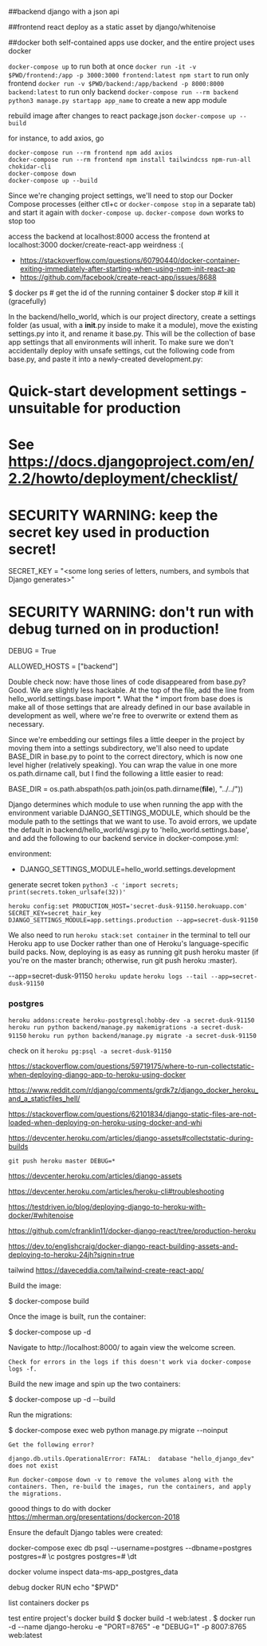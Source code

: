 ##backend
django with a json api

##frontend
react deploy as a static asset by django/whitenoise

##docker
both self-contained apps use docker, and the entire project uses docker

`docker-compose up` to run both at once
`docker run -it -v $PWD/frontend:/app -p 3000:3000 frontend:latest npm start` to run only frontend 
`docker run -v $PWD/backend:/app/backend -p 8000:8000 backend:latest` to run only backend
`docker-compose run --rm backend python3 manage.py startapp app_name` to create a new app module

rebuild image after changes to react package.json 
`docker-compose up --build`

for instance, to add axios, go
```
docker-compose run --rm frontend npm add axios
docker-compose run --rm frontend npm install tailwindcss npm-run-all chokidar-cli
docker-compose down
docker-compose up --build
```
Since we're changing project settings, we'll need to stop our Docker Compose processes (either ctl+c or `docker-compose stop` in a separate tab) and start it again with `docker-compose up`. 
`docker-compose down` works to stop too



access the backend at localhost:8000
access the frontend at localhost:3000
docker/create-react-app weirdness :(
- https://stackoverflow.com/questions/60790440/docker-container-exiting-immediately-after-starting-when-using-npm-init-react-ap
- https://github.com/facebook/create-react-app/issues/8688

$ docker ps # get the id of the running container
$ docker stop <container> # kill it (gracefully)


In the backend/hello_world, which is our project directory, create a settings folder (as usual, with a __init__.py inside to make it a module), move the existing settings.py into it, and rename it base.py. This will be the collection of base app settings that all environments will inherit. To make sure we don't accidentally deploy with unsafe settings, cut the following code from base.py, and paste it into a newly-created development.py:

# Quick-start development settings - unsuitable for production
# See https://docs.djangoproject.com/en/2.2/howto/deployment/checklist/

# SECURITY WARNING: keep the secret key used in production secret!
SECRET_KEY = "<some long series of letters, numbers, and symbols that Django generates>"

# SECURITY WARNING: don't run with debug turned on in production!
DEBUG = True

ALLOWED_HOSTS = ["backend"]

Double check now: have those lines of code disappeared from base.py? Good. We are slightly less hackable. At the top of the file, add the line from hello_world.settings.base import *. What the * import from base does is make all of those settings that are already defined in our base available in development as well, where we're free to overwrite or extend them as necessary.

Since we're embedding our settings files a little deeper in the project by moving them into a settings subdirectory, we'll also need to update BASE_DIR in base.py to point to the correct directory, which is now one level higher (relatively speaking). You can wrap the value in one more os.path.dirname call, but I find the following a little easier to read:

BASE_DIR = os.path.abspath(os.path.join(os.path.dirname(__file__), "../../"))

Django determines which module to use when running the app with the environment variable DJANGO_SETTINGS_MODULE, which should be the module path to the settings that we want to use. To avoid errors, we update the default in backend/hello_world/wsgi.py to 'hello_world.settings.base', and add the following to our backend service in docker-compose.yml:

environment:
  - DJANGO_SETTINGS_MODULE=hello_world.settings.development


generate secret token
`python3 -c 'import secrets; print(secrets.token_urlsafe(32))'`

`heroku config:set PRODUCTION_HOST='secret-dusk-91150.herokuapp.com' SECRET_KEY=secret_hair_key DJANGO_SETTINGS_MODULE=app.settings.production --app=secret-dusk-91150`

We also need to run `heroku stack:set container` in the terminal to tell our Heroku app to use Docker rather than one of Heroku's language-specific build packs. Now, deploying is as easy as running git push heroku master (if you're on the master branch; otherwise, run git push heroku <your branch>:master).


--app=secret-dusk-91150
`heroku update`
`heroku logs --tail --app=secret-dusk-91150`

### postgres
`heroku addons:create heroku-postgresql:hobby-dev -a secret-dusk-91150`
`heroku run python backend/manage.py makemigrations -a secret-dusk-91150`
`heroku run python backend/manage.py migrate -a secret-dusk-91150`

check on it 
`heroku pg:psql -a secret-dusk-91150`

https://stackoverflow.com/questions/59719175/where-to-run-collectstatic-when-deploying-django-app-to-heroku-using-docker

https://www.reddit.com/r/django/comments/grdk7z/django_docker_heroku_and_a_staticfiles_hell/

https://stackoverflow.com/questions/62101834/django-static-files-are-not-loaded-when-deploying-on-heroku-using-docker-and-whi

https://devcenter.heroku.com/articles/django-assets#collectstatic-during-builds



`git push heroku master DEBUG=*`

https://devcenter.heroku.com/articles/django-assets

https://devcenter.heroku.com/articles/heroku-cli#troubleshooting

https://testdriven.io/blog/deploying-django-to-heroku-with-docker/#whitenoise


https://github.com/cfranklin11/docker-django-react/tree/production-heroku

https://dev.to/englishcraig/docker-django-react-building-assets-and-deploying-to-heroku-24jh?signin=true


tailwind
https://daveceddia.com/tailwind-create-react-app/


Build the image:

$ docker-compose build

Once the image is built, run the container:

$ docker-compose up -d

Navigate to http://localhost:8000/ to again view the welcome screen.

    Check for errors in the logs if this doesn't work via docker-compose logs -f.




  Build the new image and spin up the two containers:

$ docker-compose up -d --build



Run the migrations:

$ docker-compose exec web python manage.py migrate --noinput





    Get the following error?

    django.db.utils.OperationalError: FATAL:  database "hello_django_dev" does not exist

    Run docker-compose down -v to remove the volumes along with the containers. Then, re-build the images, run the containers, and apply the migrations.


goood things to do with docker
https://mherman.org/presentations/dockercon-2018


Ensure the default Django tables were created:

docker-compose exec db psql --username=postgres --dbname=postgres
postgres=# \c postgres
postgres=# \dt

docker volume inspect data-ms-app_postgres_data

debug docker
RUN echo "$PWD"

list containers
docker ps 

test entire project's docker build
$ docker build -t web:latest .
$ docker run -d --name django-heroku -e "PORT=8765" -e "DEBUG=1" -p 8007:8765 web:latest
